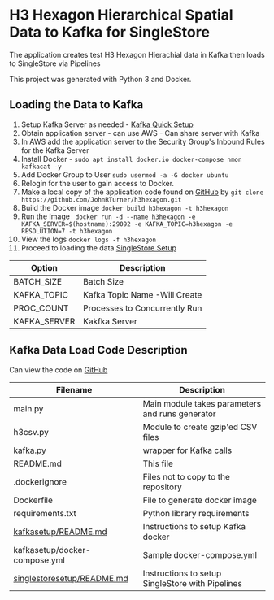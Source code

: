 # H3 Hexagon Hierarchical Spatial Data to Kafka for SingleStore

The application creates test H3 Hexagon Hierachial data in Kafka then loads to SingleStore via Pipelines

This project was generated with Python 3 and Docker.

## Loading the Data to Kafka
1. Setup Kafka Server as needed - [Kafka Quick Setup][kafkasetup]
1. Obtain application server - can use AWS - Can share server with Kafka
1. In AWS add the application server to the Security Group's Inbound Rules for the Kafka Server
1. Install Docker - `sudo apt install docker.io docker-compose nmon kafkacat -y`
1. Add Docker Group to User `sudo usermod -a -G docker ubuntu`
1. Relogin for the user to gain access to Docker.
1. Make a local copy of the application code found on [GitHub][github] by `git clone https://github.com/JohnRTurner/h3hexagon.git`
1. Build the Docker image `docker build h3hexagon -t h3hexagon`
1. Run the Image ` docker run -d --name h3hexagon -e KAFKA_SERVER=$(hostname):29092 -e KAFKA_TOPIC=h3hexagon -e RESOLUTION=7 -t h3hexagon`
1. View the logs `docker logs -f h3hexagon`
1. Proceed to loading the data [SingleStore Setup][singlestoresetup]

| Option       | Description                   |
|--------------|-------------------------------|
| BATCH_SIZE   | Batch Size                    | 
| KAFKA_TOPIC  | Kafka Topic Name -Will Create |
| PROC_COUNT   | Processes to Concurrently Run |
| KAFKA_SERVER | Kakfka Server                 |         


## Kafka Data Load Code Description
Can view the code on [GitHub][github]

| Filename                                       | Description                                      | 
|------------------------------------------------|--------------------------------------------------|
| main.py                                        | Main module takes parameters and runs generator  |
| h3csv.py                                       | Module to create gzip'ed CSV files               |
| kafka.py                                       | wrapper for Kafka calls                          |
| README.md                                      | This file                                        |
| .dockerignore                                  | Files not to copy to the repository              |
| Dockerfile                                     | File to generate docker image                    |
| requirements.txt                               | Python library requirements                      |
| [kafkasetup/README.md][kafkasetup]             | Instructions to setup Kafka docker               |
| kafkasetup/docker-compose.yml                  | Sample docker-compose.yml                        |
| [singlestoresetup/README.md][singlestoresetup] | Instructions to setup SingleStore with Pipelines |


[github]: https://github.com/JohnRTurner/h3hexagon
[kafkasetup]: kafkasetup/README.md
[singlestoresetup]: singlestoresetup/README.md
